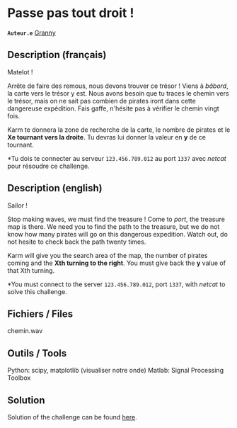 # Passe pas tout droit !

**`Auteur.e`** [Granny](https://github.com/CloeD)

## Description (français)

Matelot !

Arrête de faire des remous, nous devons trouver ce trésor ! Viens à *bâbord*, la carte vers le trésor y est. Nous avons 
besoin que tu traces le chemin vers le trésor, mais on ne sait pas combien de pirates iront dans cette dangereuse expédition. 
Fais gaffe, n'hésite pas à vérifier le chemin vingt fois.

Karm te donnera la zone de recherche de la carte, le nombre de pirates et le **Xe tournant vers la droite**. Tu devras lui donner la valeur en 
**y** de ce tournant.

*Tu dois te connecter au serveur `123.456.789.012` au port `1337` avec *netcat* pour résoudre ce challenge.

## Description (english)

Sailor !

Stop making waves, we must find the treasure ! Come to *port*, the treasure map is there. We need you to find the path 
to the treasure, but we do not know how many pirates will go on this dangerous expedition. Watch out, do not hesite to 
check back the path twenty times.

Karm will give you the search area of the map, the number of pirates coming and the **Xth turning to the right**. You must give back 
the **y** value of that Xth turning.

*You must connect to the server `123.456.789.012`, port `1337`, with *netcat* to solve this challenge.

## Fichiers / Files

chemin.wav

## Outils / Tools

Python: scipy, matplotlib (visualiser notre onde)
Matlab: Signal Processing Toolbox

## Solution

Solution of the challenge can be found [here](solution/).
